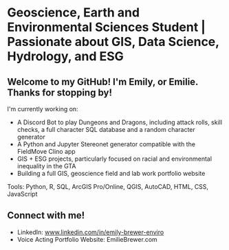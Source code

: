 # Geoscience, Earth and Environmental Sciences Student | Passionate about GIS, Data Science, Hydrology, and ESG

## Welcome to my GitHub! I'm Emily, or Emilie. Thanks for stopping by!

I'm currently working on:
- A Discord Bot to play Dungeons and Dragons, including attack rolls, skill checks, a full character SQL database and a random character generator
- A Python and Jupyter Stereonet generator compatible with the FieldMove Clino app
- GIS + ESG projects, particularly focused on racial and environmental inequality in the GTA
- Building a full GIS, geoscience field and lab work portfolio website


Tools: Python, R, SQL, ArcGIS Pro/Online, QGIS, AutoCAD, HTML, CSS, JavaScript

## Connect with me!
- LinkedIn: www.linkedin.com/in/emily-brewer-enviro
- Voice Acting Portfolio Website: EmilieBrewer.com
